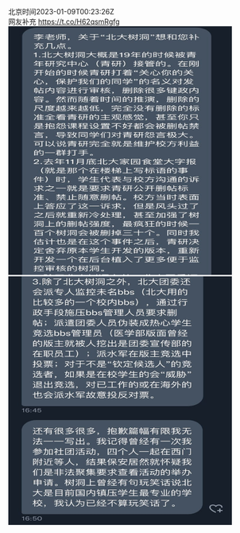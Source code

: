 北京时间2023-01-09T00:23:26Z<br>网友补充 https://t.co/H62qsmRgfg<br><img src='/temp/image/2023/y-Month-1/1612122819713712137_0.jpg' width='450' height='500'><img src='/temp/image/2023/y-Month-1/1612122819713712137_1.jpg' width='450' height='500'><br><br>